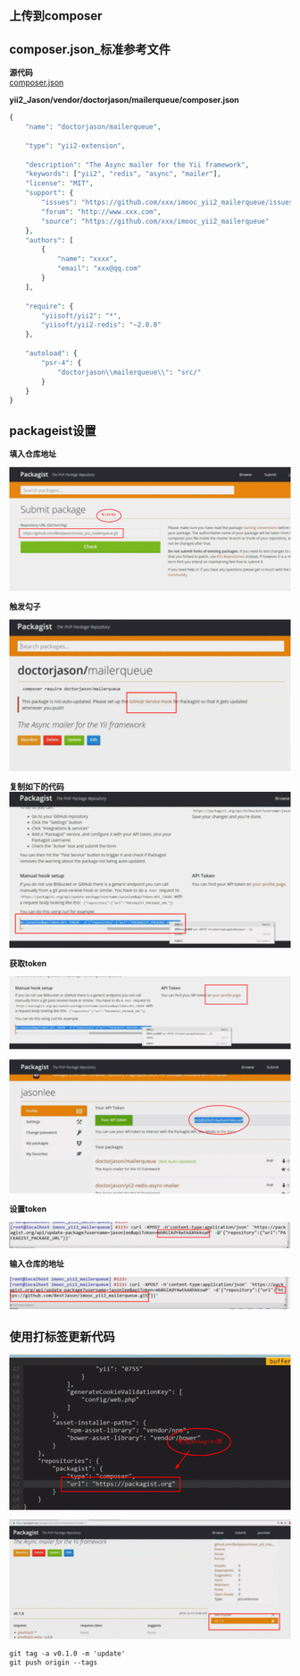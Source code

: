 ## 上传到composer

## composer.json_标准参考文件

**源代码**  
[composer.json](https://github.com/408824338/yii2_Jason/blob/master/vendor/doctorjason/mailerqueue/composer.json)

**yii2_Jason/vendor/doctorjason/mailerqueue/composer.json**

```php
{
    "name": "doctorjason/mailerqueue",

    "type": "yii2-extension",

    "description": "The Async mailer for the Yii framework",
    "keywords": ["yii2", "redis", "async", "mailer"],
    "license": "MIT",
    "support": {
        "issues": "https://github.com/xxx/imooc_yii2_mailerqueue/issues",
        "forum": "http://www.xxx.com",
        "source": "https://github.com/xxx/imooc_yii2_mailerqueue"
    },
    "authors": [
        {
            "name": "xxxx",
            "email": "xxx@qq.com"
        }
    ],

    "require": {
        "yiisoft/yii2": "*",
        "yiisoft/yii2-redis": "~2.0.0"
    },

    "autoload": {
        "psr-4": {
            "doctorjason\\mailerqueue\\": "src/"
        }
    }
}
```

## packageist设置

**填入仓库地址**

![](images/packagist_1.png)

**触发勾子**

![](images/packagist_2.png)

**复制如下的代码**
![](images/packagist_2_1.png)

**获取token**

![](images/get_token.png)

![](images/get_token2.png)

**设置token**

![](images/set_toekn.png)

**输入仓库的地址**

![](images/set_url.png)

## 使用打标签更新代码

![](images/use_packagist_repositories.png)

![](images/git_tags.png)
```
git tag -a v0.1.0 -m 'update'
git push origin --tags
```

